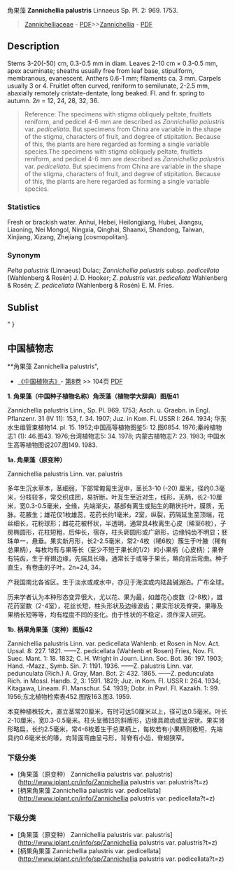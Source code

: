 角果藻 **Zannichellia palustris** Linnaeus Sp. Pl. 2: 969. 1753.

> [Zannichelliaceae](http://www.iplant.cn/info/Zannichelliaceae?t=foc) - [PDF](http://www.iplant.cn/foc/pdf/Zannichelliaceae.pdf)>>[Zannichellia](http://www.iplant.cn/info/Zannichellia?t=foc) - [PDF](http://www.iplant.cn/foc/pdf/Zannichellia.pdf)

## Description

Stems 3-20(-50) cm, 0.3-0.5 mm in diam. Leaves 2-10 cm × 0.3-0.5 mm, apex acuminate; sheaths usually free from leaf base, stipuliform, membranous, evanescent. Anthers 0.6-1 mm; filaments ca. 3 mm. Carpels usually 3 or 4. Fruitlet often curved, reniform to semilunate, 2-2.5 mm, abaxially remotely cristate-dentate, long beaked. Fl. and fr. spring to autumn. 2*n* = 12, 24, 28, 32, 36.


> Reference: 
> The specimens with stigma obliquely peltate, fruitlets reniform, and pedicel 4-6 mm are described as *Zannichellia palustris* var. *pedicellata*. But specimens from China are variable in the shape of the stigma, characters of fruit, and degree of stipitation. Because of this, the plants are here regarded as forming a single variable species.The specimens with stigma obliquely peltate, fruitlets reniform, and pedicel 4-6 mm are described as *Zannichellia palustris* var. *pedicellata*. But specimens from China are variable in the shape of the stigma, characters of fruit, and degree of stipitation. Because of this, the plants are here regarded as forming a single variable species.

### Statistics
Fresh or brackish water. Anhui, Hebei, Heilongjiang, Hubei, Jiangsu, Liaoning, Nei Mongol, Ningxia, Qinghai, Shaanxi, Shandong, Taiwan, Xinjiang, Xizang, Zhejiang [cosmopolitan].

### Synonym
*Pelta palustris* (Linnaeus) Dulac; *Zannichellia palustris* subsp. *pedicellata* (Wahlenberg & Rosén) J. D. Hooker; *Z. palustris* var. *pedicellata* Wahlenberg & Rosén; *Z. pedicellata* (Wahlenberg & Rosén) E. M. Fries.


## Sublist
"
}
## 中国植物志



**角果藻 Zannichellia palustris",



* [《中国植物志》](http://www.iplant.cn/frps)- [第8卷](http://www.iplant.cn/frps/vol/8) >> 104页 [PDF](http://www.iplant.cn/frps/pdf/8/104.pdf)


**1. 角果藻（中国种子植物名称）角茨藻（植物学大辞典）图版41**

Zannichellia palustris Linn., Sp. Pl. 969. 1753; Asch. u. Graebn. in Engl. Pflanzenr. 31 (IV 11): 153, f. 34. 1907; Juz. in Kom. Fl. USSR I: 264. 1934; 华东水生维管束植物14. pl. 15. 1952;中国高等植物图鉴5: 12.图6854. 1976;秦岭植物志1 (1): 46.图43. 1976;台湾植物志5: 34. 1978; 内蒙古植物志7: 23. 1983; 中国水生高等植物图说207.图149. 1983.

**1a. 角果藻（原变种）**

Zannichellia palustris Linn. var. palustris

多年生沉水草本，茎细弱，下部常匍匐生泥中，茎长3-10 (-20) 厘米，径约0.3毫米，分枝较多，常交织成团，易折断。叶互生至近对生，线形，无柄，长2-10厘米，宽0.3-0.5毫米，全缘，先端渐尖，基部有离生或贴生的鞘状托叶，膜质，无脉。花腋生；雄花仅1枚雄蕊，花药长约1毫米，2室，纵裂，药隔延生至顶端，花丝细长，花粉球形；雌花花被杯状，半透明，通常具4枚离生心皮（稀至6枚），子房椭圆形，花柱短粗，后伸长，宿存，柱头卵圆形或广卵形，边缘钝齿不明显；胚珠单一，悬垂。果实新月形，长2-2.5毫米，常2-4枚（稀6枚）簇生于叶腋（稀有总果柄），每枚均有与果等长（至少不短于果长的1/2）的小果柄（心皮柄）；果脊有钝齿，生于脊翅边缘，先端具长喙，通常长于或等于果长，略向背后弯曲。种子直生，有卷曲的子叶。2n=24, 34。

产我国南北各省区。生于淡水或咸水中，亦见于海滨或内陆盐碱湖泊。广布全球。

历来学者认为本种形态变异很大，尤以花、果为最，如雌花心皮数（2-8枚），雄花药室数（2-4室），花丝长短，柱头形状及边缘波齿；果实形状及脊突，果喙及果柄长短等等，均有程度不同的变化。由于性状的不稳定，须作深入研究。

**1b. 柄果角果藻（变种）图版42**

Zannichellia palustris Linn. var. pedicellata Wahlenb. et Rosen in Nov. Act. Upsal. 8: 227. 1821. ——Z. pedicellata (Wahlenb.et Rosen) Fries, Nov. Fl. Suec. Mant. 1: 18. 1832; C. H. Wright in Journ. Linn. Soc. Bot. 36: 197. 1903; Hand. -Mazz., Symb. Sin. 7: 1191. 1936. ——Z. palustris Linn. var. pedunculata (Rich.) A. Gray, Man. Bot. 2: 432. 1865. ——Z. pedunculata Rich. in Mossl. Handb. 2, 3: 1591. 1829; Juz. in Kom. Fl. USSR I: 264. 1934; Kitagawa, Lineam. Fl. Manschur. 54. 1939; Dobr. in Pavl. Fl. Kazakh. 1: 99. 1956;东北植物检索表452.图版163.图3. 1959.

本变种植株较大，直立茎常20厘米，有时可达50厘米以上，径可达0.5毫米。叶长2-10厘米，宽0.3-0.5毫米。柱头呈微凹的斜盾形，边缘具疏齿或呈波状。果实肾形略扁，长约2.5毫米，常4-6枚着生于总果柄上，每枚若有小果柄则极短，先端具约0.6毫米长的喙，向背面弯曲呈弓形，背脊有小齿，脊翅狭窄。

### 下级分类
* [角果藻（原变种）  Zannichellia palustris var. palustris](http://www.iplant.cn/info/Zannichellia palustris var. palustris?t=z)
* [柄果角果藻  Zannichellia palustris var. pedicellata](http://www.iplant.cn/info/Zannichellia palustris var. pedicellata?t=z)

### 下级分类
* [角果藻（原变种）  Zannichellia palustris var. palustris](http://www.iplant.cn/info/sp/Zannichellia palustris var. palustris?t=z)
* [柄果角果藻  Zannichellia palustris var. pedicellata](http://www.iplant.cn/info/sp/Zannichellia palustris var. pedicellata?t=z)
